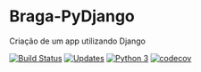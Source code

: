 # Braga-PyDjango
Criação de um app utilizando Django


[![Build Status](https://travis-ci.com/htjoao/Braga-PyDjango.svg?branch=main)](https://travis-ci.com/htjoao/Braga-PyDjango)
[![Updates](https://pyup.io/repos/github/htjoao/Braga-PyDjango/shield.svg)](https://pyup.io/repos/github/htjoao/Braga-PyDjango/)
[![Python 3](https://pyup.io/repos/github/htjoao/Braga-PyDjango/python-3-shield.svg)](https://pyup.io/repos/github/htjoao/Braga-PyDjango/)
[![codecov](https://codecov.io/gh/htjoao/Braga-PyDjango/branch/main/graph/badge.svg?token=DD5ADAAS2K)](https://codecov.io/gh/htjoao/Braga-PyDjango)